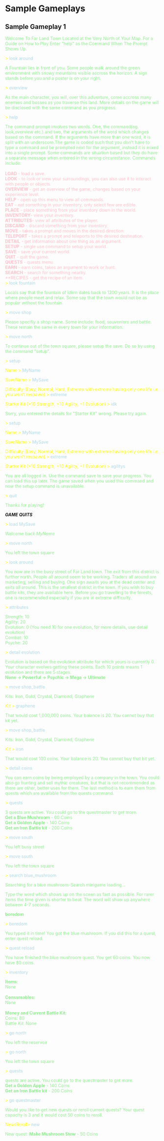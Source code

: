 # Sample Gameplays

## Sample Gameplay 1

<span style='color:lightgreen'>
Welcome To Far Land Town Located at the Very North of Your Map. For a Guide on How to Play Enter "help" as the Command When The Prompt Shows Up.
</span>

<span style='color:yellow'>\> </span><span style = 'color:lightblue'>look around</span>

<span style='color:lightgreen'>A Fountain lies in front of you. Some people walk around the green environment with snowy mountains visible accross the horizon. A sign stands before you and a poster is on your right.</span>

<span style='color:yellow'>\> </span><span style = 'color:lightblue'>overview</span>

<span style='color:lightgreen'>As the main character, you will, over this adventure, come accross many enemies and bosses as you traverse this land. More details on the game will be disclosed with the same command as you progress.</span>

<span style='color:yellow'>\> </span><span style = 'color:lightblue'>help</span>

<span style='color:lightgreen'>The command prompt involves two words. One, the command(eg. look,overview etc.) and two, the arguments of the word which changes based on the command. If the arguments have more than one word, it is split with an underscore.The game is coded such that you don't have to type a command and be prompted next for the argument, instead it is mixed into a single prompt. Some commands are situation based but they do have a separate message when entered in the wrong circumstance. Commands Include:<br/><br>
<span style='color:pink'>
**LOAD** - load a save. <br/>
**LOOK** - to look or view your surroundings, you can also use it to interact with people or objects. <br/>
**OVERVIEW** - get an overview of the game, changes based on your experience level.<br/>
**HELP** - open up this menu to view all commands.<br/>
**EAT** - eat something in your inventory, only select few are edible.<br/>
**PLACE** - place something from your inventory down in the world.<br/>
**INVENTORY**- view your inventory.<br/>
**ATTRIBUTES**- view all attributes of the player.<br/>
**DISCARD** - discard something from your inventory.<br/>
**MOVE** - takes a prompt and moves in the desired direction.<br/>
**TELEPORT** - takes a prompt and teleports to the desired destination.<br/>
**DETAIL** - get information about one thing as an argument.<br/> 
**SETUP** - single use command to setup your world.<br/>
**SAVE** - save your current world.<br/>
**QUIT** - quit the game.<br>
**QUESTS** - quests menu. <br>
**EARN** - earn coins, takes an argument to work or hunt.<br>
**SEARCH** - search for something nearby.<br>
**RECIPES - get the recipe of an item.
<br>
<span style='color:yellow'>\> </span><span style='color:lightblue'>look fountain</span>

<span style='color:lightgreen'>Locals say that the fountain of idkrn dates back to 1200 years. It is the place where people meet and relax. Some say that the town would not be as popular without the fountain.</span>

<span style='color:yellow'>\> </span><span style='color:lightblue'>move shop</span>

<span style='color:lightgreen'>Please specifiy a shop name. Some include: food, souveniers and battle. These remain the same in every town for your information.</span>

<span style='color:yellow'>\> </span><span style='color:lightblue'>move north</span>

<span style='color:lightgreen'>To continue out of the town square, please setup the save. Do so by using the command "setup".</span>

<span style='color:yellow'>\> </span><span style='color:lightblue'>setup</span>

<span style='color:yellow'>Name \> </span><span style='color:lightblue'>MyName</span>

<span style='color:yellow'>SaveName \> </span><span style='color:lightblue'>MySave</span>

<span style='color:yellow'>Difficulty (Easy, Normal, Hard, Extreme with extreme having only one life i.e. you won't respawn) \> </span><span style='color:lightblue'>extreme</span>

<span style='color:yellow'>Starter Kit (+10 Strength, +10 Agility, +1 Evolution) \> </span><span style='color:lightblue'>idk</span>

<span style='color:lightgreen'>Sorry, you entered the details for "Starter Kit" wrong. Please try again.</span>

<span style='color:yellow'>\> </span><span style='color:lightblue'>setup</span>

<span style='color:yellow'>Name \> </span><span style='color:lightblue'>MyName</span>

<span style='color:yellow'>SaveName \> </span><span style='color:lightblue'>MySave</span>

<span style='color:yellow'>Difficulty (Easy, Normal, Hard, Extreme with extreme having only one life i.e. you won't respawn) \> </span><span style='color:lightblue'>extreme</span>

<span style='color:yellow'>Starter Kit (+10 Strength, +10 Agility, +1 Evolution) \> </span><span style='color:lightblue'>agilitys</span>

<span style='color:lightgreen'>You are all logged in. Use the command save to save your progress. You can load this up later. The game saved when you used this command and now the setup command is unavailable.</span>

<span style='color:yellow'>\> </span><span style='color:lightblue'>quit</span>

<span style='color:lightgreen'>Thanks for playing!</span>

__***GAME QUITS***__

<span style='color:yellow'>\> </span><span style='color:lightblue'>load MySave</span>

<span style='color:lightgreen'>Welcome back *MyName*</span>

<span style='color:yellow'>\> </span><span style='color:lightblue'>move north</span>

<span style='color:lightgreen'>You left the town square</span>

<span style='color:yellow'>\> </span><span style='color:lightblue'>look around</span>

<span style='color:lightgreen'>You now are in the busy street of Far Land town. The exit from this district is further north. People all around seem to be working. Traders all around are marketing, selling and buying. One sign awaits you at the dead center and exits all around. This is the smallest district in the town. If you wish to buy battle kits, they are available here. Before you go travelling to the forests, one is recommended especially if you are in extreme difficulty.</span>

<span style='color:yellow'>\> </span><span style='color:lightblue'>attributes</span>

<span style='color:lightgreen'>Strength: 10<br>Agility: 20<br>Evolution: 0 (You need 10 for one evolution, for more details, use detail evolution) <br> Combat: 10<br>Psyche: 20</span>

<span style='color:yellow'>\> </span><span style='color:lightblue'>detail evolution</span>

<span style='color:lightgreen'>Evolution is based on the evolution attribute for which yours is currently 0. Your character evolves getting these points. Each 10 points means 1 evolution and there are 5 stages. <br>**None -> Powerful -> Psychic -> Mega -> Ultimate**</span>

<span style='color:yellow'>\> </span><span style='color:lightblue'>move shop_battle</span>

<span style='color:lightgreen'>Kits: Iron, Gold, Crystal, Diamond, Graphene</span>

<span style='color:yellow'>Kit \> </span><span style='color:lightblue'>graphene</span>

<span style='color:lightgreen'>That would cost 1,000,000 coins. Your balance is 20. You cannot buy that kit yet.</span>

<span style='color:yellow'>\> </span><span style='color:lightblue'>move shop_battle</span>

<span style='color:lightgreen'>Kits: Iron, Gold, Crystal, Diamond, Graphene</span>

<span style='color:yellow'>Kit \> </span><span style='color:lightblue'>iron</span>

<span style='color:lightgreen'>That would cost 100 coins. Your balance is 20. You cannot buy that kit yet.</span>

<span style='color:yellow'>\> </span><span style='color:lightblue'>detail coins</span>

<span style='color:lightgreen'>You can earn coins by being employed by a company in the town. You could also go hunting and sell mythic creatures, but that is not recommended as there are other, better uses for them. The last method is to earn them from quests which are available from the quests command.</span>

<span style='color:yellow'>\> </span><span style='color:lightblue'>quests</span>

<span style='color:lightgreen'>3 quests are active. You could go to the questmaster to get more.<br>**Get a Blue Mushroom** - 60 Coins<br>**Get a Golden Apple** - 140 Coins</br>**Get an Iron Battle kit** - 200 Coins</span>

<span style='color:yellow'>\> </span><span style='color:lightblue'>move south</span>

<span style='color:lightgreen'>You left busy street</span>

<span style='color:yellow'>\> </span><span style='color:lightblue'>move south</span>

<span style='color:lightgreen'>You left the town square</span>

<span style='color:yellow'>\> </span><span style='color:lightblue'>search blue_mushroom</span>

<span style='color:lightgreen'>Searching for a blue mushroom-Search minigame loading...</span>

<span style='color:lightgreen'>Type the word which shows up on the sceen as fast as possible. For rarer items the time given is shorter to beat. The word will show up anywhere between 4-7 seconds.</span>

<span style='color:lightgreen'>**boredom**</span>

<span style='color:yellow'>\> </span><span style='color:lightblue'>boredom</span>

<span style='color:lightgreen'>You typed it in time! You got the blue mushroom. If you did this for a quest, enter quest reload.</span>

<span style='color:yellow'>\> </span><span style='color:lightblue'>quest reload</span>

<span style='color:lightgreen'>You have finished the blue mushroom quest. You get 60 coins. You now have 80 coins.</span>

<span style='color:yellow'>\> </span><span style='color:lightblue'>inventory</span>

<span style='color:lightgreen'>**Items**:<br>None<br><br>**Consumables**:<br>None<br><br>**Money and Current Battle Kit**:<br>Coins: 80<br>Battle Kit: None</span>

<span style='color:yellow'>\> </span><span style='color:lightblue'>go north</span>

<span style='color:lightgreen'>You left the reservoir</span>

<span style='color:yellow'>\> </span><span style='color:lightblue'>go north</span>

<span style='color:lightgreen'>You left the town square</span>

<span style='color:yellow'>\> </span><span style='color:lightblue'>quests</span>

<span style='color:lightgreen'> quests are active. You could go to the questmaster to get more.<br>**Get a Golden Apple** - 140 Coins</br>**Get an Iron Battle kit** - 200 Coins</span>

<span style='color:yellow'>\> </span><span style='color:lightblue'>go questmaster</span>

<span style='color:lightgreen'>Would you like to get new quests or reroll current quests? Your quest capacity is 3 and it would cost 50 coins to reroll.</span>

<span style='color:yellow'>New/Reroll\> </span><span style='color:lightblue'>new</span>

<span style='color:lightgreen'>New quest: **Make Mushroom Stew** - 50 Coins</span>